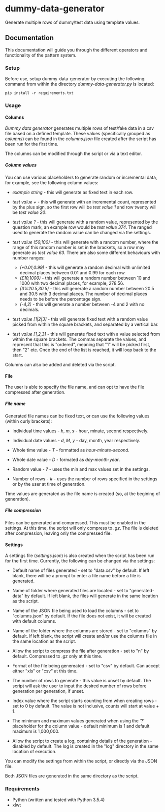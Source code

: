 # dummy-data-generator

Generate multiple rows of dummy/test data using template values.

## Documentation

This documentation will guide you through the different operators and functionality of the pattern system.

### Setup

Before use, setup dummy-data-generator by executing the following command from within the directory *dummy-data-generator.py* is located:

```
pip install -r requirements.txt
```

### Usage

#### Columns

*Dummy data generator* generates multiple rows of test/fake data in a csv file based on a defined template. These values (specifically grouped as *columns*) can be found in the *columns.json* file created after the script has been run for the first time. 

The columns can be modified through the script or via a text editor. 

##### Column values

You can use various placeholders to generate random or incremental data, for example, see the following column values:

- *example string* - this will generate as fixed text in each row.

- *test value +* - this will generate with an incremental count, represented by the plus sign, so the first row will be *test value 1* and row twenty will be *test value 20*.

- *test value ?* - this will generate with a random value, represented by the question mark, an example row would be *test value 374*. The ranged used to generate the random value can be changed via the settings.

- *test value (50,100)* - this will generate with a random number, where the range of this random number is set in the brackets, so a row may generate as *test value 63*. There are also some different behaviours with number ranges:
    - *(\*0.01,0.99)* - this will generate a random decimal with unlimited decimal places between 0.01 and 0.99 for each row.
    - *(£10,1000)* - this will generate a random number between 10 and 1000 with two decimal places, for example, 278.56.
    - *(3%20.5,30.5)* - this will generate a random number between 20.5 and 30.5 with 3 decimal places. The number of decimal places needs to be before the percentage sign.
    - *(-4,2)* - this will generate a number between -4 and 2 with no decimals.

- *test value [1|2|3]* - this will generate fixed text with a random value picked from within the square brackets, and separated by a vertical bar.

- *test value [1,2,3]* - this will generate fixed text with a value selected from within the square brackets. The commas separate the values, and represent that this is "ordered", meaning that "1" will be picked first, then "2" etc. Once the end of the list is reached, it will loop back to the start.

Columns can also be added and deleted via the script.

#### File

The user is able to specify the file name, and can opt to have the file compressed after generation.

##### File name

Generated file names can be fixed text, or can use the following values (within curly brackets):

- Individual time values - *h*, *m*, *s* - hour, minute, second respectively.

- Individual date values - *d*, *M*, *y* - day, month, year respectively.

- Whole time value - *T* - formatted as *hour-minute-second*.

- Whole date value - *D* - formated as *day-month-year*.

- Random value - *?* - uses the min and max values set in the settings.

- Number of rows - *#* - uses the number of rows specified in the settings or by the user at time of generation.

Time values are generated as the file name is created (so, at the begining of generation).

##### File compression

Files can be generated and compressed. This must be enabled in the settings. At this time, the script will only compress to *.gz*. The file is deleted after compression, leaving only the compressed file.

#### Settings

A settings file (*settings.json*) is also created when the script has been run for the first time. Currently, the following can be changed via the settings:

- Default name of files generated - set to "data.csv" by default. If left blank, there will be a prompt to enter a file name before a file is generated.

- Name of folder where generated files are located - set to "generated-data" by default. If left blank, the files will generate in the same location as the script.

- Name of the JSON file being used to load the columns - set to "columns.json" by default. If the file does not exist, it will be created with default columns.

- Name of the folder where the columns are stored - set to "columns" by default. If left blank, the script will create and/or use the columns file in the same location as the script.

- Allow the script to compress the file after generation - set to "n" by default. Compressed to *.gz* only at this time.

- Format of the file being genereated - set to "csv" by default. Can accept either "xls" or "csv" at this time.

- The number of rows to generate - this value is unset by default. The script will ask the user to input the desired number of rows before generation per generation, if unset.

- Index value where the script starts counting from when creating rows - set to 0 by default. The value is not inclusive, counts will start at value + 1.

- The minimum and maximum values generated when using the '?' placeholder for the column value - default minimum is 1 and default maximum is 1,000,000.

- Allow the script to create a log, containing details of the generation - disabled by default. The log is created in the "log" directory in the same location of execution.

You can modify the settings from within the script, or directly via the JSON file.

Both JSON files are generated in the same directory as the script. 

### Requirements

- Python (written and tested with Python 3.5.4)
- xlwt
